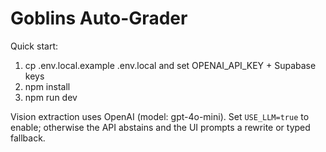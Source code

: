 # Goblins Auto-Grader

Quick start:

1. cp .env.local.example .env.local and set OPENAI_API_KEY + Supabase keys
2. npm install
3. npm run dev

Vision extraction uses OpenAI (model: gpt-4o-mini). Set `USE_LLM=true` to enable; otherwise the API abstains and the UI prompts a rewrite or typed fallback.
